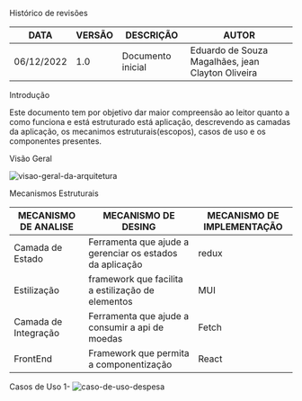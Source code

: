  Histórico de revisões
 
|     DATA      |    VERSÃO     |     DESCRIÇÃO    |      AUTOR               |
| ------------- | ------------- | -----------------|--------------------------|
| 06/12/2022    |     1.0       | Documento inicial|Eduardo de Souza Magalhães, jean Clayton Oliveira|


Introdução

Este documento tem por objetivo dar maior compreensão ao leitor quanto a como funciona e está estruturado está aplicação, descrevendo as camadas da aplicação, os mecanimos estruturais(escopos), casos de uso e os componentes presentes.

Visão Geral

![visao-geral-da-arquitetura](https://user-images.githubusercontent.com/84235466/206163871-95441d3f-9e75-4283-80e0-da9d53a35d2f.PNG)

Mecanismos Estruturais

| MECANISMO DE ANALISE | MECANISMO DE DESING | MECANISMO DE IMPLEMENTAÇÃO |
| -------------------- | ------------------- | ---------------------------|
| Camada de Estado | Ferramenta que ajude a gerenciar os estados da aplicação | redux |
| Estilização | framework que facilita a estilização de elementos | MUI|
| Camada de Integração | Ferramenta que ajude a consumir a api de moedas | Fetch|
| FrontEnd | Framework que permita a componentização | React|


Casos de Uso
1-
![caso-de-uso-despesa](https://user-images.githubusercontent.com/84235466/206168971-cd256c90-1258-46c5-b6fd-4a5d8725d843.PNG)
